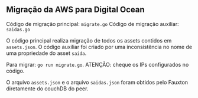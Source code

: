 ## Migração da AWS para Digital Ocean

Código de migração principal: `migrate.go`
Código de migração auxiliar: `saidas.go`

O código principal realiza migração de todos os assets contidos em `assets.json`. O código auxiliar foi criado por uma inconsistência no nome de uma propriedade do asset `saida`.

Para migrar: `go run migrate.go`. ATENÇÃO: cheque os IPs configurados no código.

O arquivo `assets.json` e o arquivo `saidas.json` foram obtidos pelo Fauxton diretamente do couchDB do peer.

